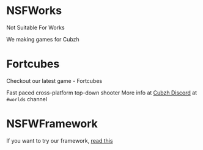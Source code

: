 # NSFWorks
Not Suitable For Works

We making games for Cubzh

# Fortcubes
Checkout our latest game - Fortcubes

Fast paced cross-platform top-down shooter
More info at [Cubzh Discord](https://discord.gg/cubzh) at `#worlds` channel

# NSFWFramework

If you want to try our framework, [read this](https://github.com/sysfab/nsfworks/wiki)
